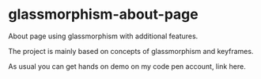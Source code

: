 # glassmorphism-about-page
About page using glassmorphism with additional features.

The project is mainly based on concepts of glassmorphism and keyframes.

As usual you can get hands on demo on my code pen account, link here.
